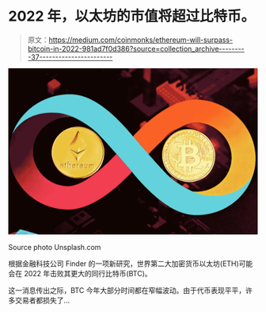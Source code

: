 # 2022 年，以太坊的市值将超过比特币。

> 原文：<https://medium.com/coinmonks/ethereum-will-surpass-bitcoin-in-2022-981ad7f0d386?source=collection_archive---------37----------------------->

![](img/d4c6947b27fc46d45bd664c467eee0fb.png)

Source photo Unsplash.com

根据金融科技公司 Finder 的一项新研究，世界第二大加密货币以太坊(ETH)可能会在 2022 年击败其更大的同行比特币(BTC)。

这一消息传出之际，BTC 今年大部分时间都在窄幅波动。由于代币表现平平，许多交易者都损失了…